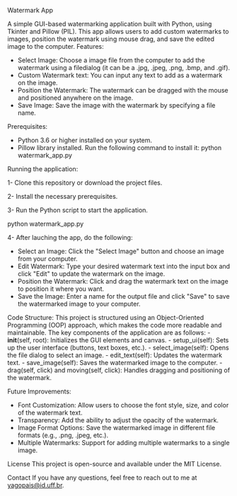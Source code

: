 Watermark App

A simple GUI-based watermarking application built with Python, using Tkinter and Pillow (PIL). This app allows users to add custom watermarks to images, position the watermark using mouse drag, and save the edited image to the computer.
Features:
- Select Image: Choose a image file from the computer to add the watermark using a filedialog (it can be a .jpg, .jpeg, .png, .bmp, and .gif).
- Custom Watermark text: You can input any text to add as a watermark on the image.
- Position the Watermark: The watermark can be dragged with the mouse and positioned anywhere on the image.
- Save Image: Save the image with the watermark by specifying a file name.

Prerequisites:
- Python 3.6 or higher installed on your system.
- Pillow library installed. Run the following command to install it:
  python watermark_app.py

Running the application:

1- Clone this repository or download the project files.

2- Install the necessary prerequisites.

3- Run the Python script to start the application.

  python watermark_app.py
  
4- After lauching the app, do the following:

  - Select an Image: Click the "Select Image" button and choose an image from your computer.
  - Edit Watermark: Type your desired watermark text into the input box and click "Edit" to update the watermark on the image.
  - Position the Watermark: Click and drag the watermark text on the image to position it where you want.
  - Save the Image: Enter a name for the output file and click "Save" to save the watermarked image to your computer.

Code Structure:
  This project is structured using an Object-Oriented Programming (OOP) approach, which makes the code more readable and maintainable. The key components of the application are as follows:
    - __init__(self, root): Initializes the GUI elements and canvas.
    - setup_ui(self): Sets up the user interface (buttons, text boxes, etc.).
    - select_image(self): Opens the file dialog to select an image.
    - edit_text(self): Updates the watermark text.
    - save_image(self): Saves the watermarked image to the computer.
    - drag(self, click) and moving(self, click): Handles dragging and positioning of the watermark.

Future Improvements:
  - Font Customization: Allow users to choose the font style, size, and color of the watermark text.
  - Transparency: Add the ability to adjust the opacity of the watermark.
  - Image Format Options: Save the watermarked image in different file formats (e.g., .png, .jpeg, etc.).
  - Multiple Watermarks: Support for adding multiple watermarks to a single image.

License
This project is open-source and available under the MIT License.

Contact
If you have any questions, feel free to reach out to me at yagopais@id.uff.br.

